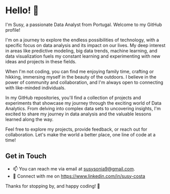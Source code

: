 # Hello! 👋

I'm Susy, a passionate Data Analyst from Portugal. Welcome to my GitHub profile!

I'm on a journey to explore the endless possibilities of technology, with a specific focus on data analysis and its impact on our lives. My deep interest in areas like predictive modeling, big data trends, machine learning, and data visualization fuels my constant learning and experimenting with new ideas and projects in these fields.

When I'm not coding, you can find me enjoying family time, crafting or hikking, immersing myself in the beauty of the outdoors. I believe in the power of community and collaboration, and I'm always open to connecting with like-minded individuals.

In my GitHub repositories, you'll find a collection of projects and experiments that showcase my journey through the exciting world of Data Analytics. From delving into complex data sets to uncovering insights, I'm excited to share my journey in data analysis and the valuable lessons learned along the way.

Feel free to explore my projects, provide feedback, or reach out for collaboration. Let's make the world a better place, one line of code at a time!

## Get in Touch

- 📫 You can reach me via email at susysonia9@gmail.com.
- 💬 Connect with me on https://www.linkedin.com/in/susy-costa


Thanks for stopping by, and happy coding! 🚀
